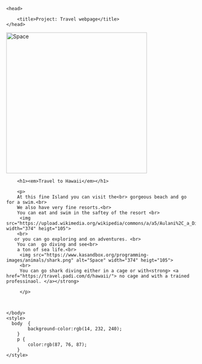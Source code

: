     <head>
        
        <title>Project: Travel webpage</title>
    </head>
   <img src="https://www.kasandbox.org/programming-images/landscapes/beach-in-hawaii.png" alt="Space" width="374" heigt="105">
    <body>
    
        <h1><em>Travel to Hawaii</em></h1>
        
        <p>
        At this fine Island you can visit the<br> gorgeous beach and go for a swim.<br>
        We also have very fine resorts.<br>
        You can eat and swim in the saftey of the resort <br>
         <img src="https://upload.wikimedia.org/wikipedia/commons/a/a5/Aulani%2C_a_Disney_Resort_%26_Spa_by_Anthony_Quintano.jpg" width="374" heigt="105"> 
        <br>
       or you can go exploring and on adventures. <br>
        You can  go diving and see<br>
        a ton of sea life.<br>
         <img src="https://www.kasandbox.org/programming-images/animals/shark.png" alt="Space" width="374" heigt="105">
         <br>
         You can go shark diving either in a cage or with<strong> <a href="https://travel.padi.com/d/hawaii/"> no cage and with a trained professinaol. </a></strong>
        
         </p>
        
        
        
    </body>
    <style>
      body  {
            background-color:rgb(14, 232, 240);
        }
        p {
            color:rgb(87, 76, 87);
        }
    </style>
</html>
